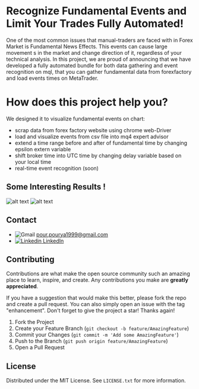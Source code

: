 # Recognize Fundamental Events and Limit Your Trades Fully Automated!
One of the most common issues that manual-traders are faced with in Forex Market is Fundamental News Effects. This events can cause large movement s in the market and change direction of it, regardless of your technical analysis. In this project, we are proud of announcing that we have developed a fully automated bundle for both data gathering and event recognition on mql, that you can gather fundamental data from forexfactory and load events times on MetaTrader.

# How does this project help you?
We designed it to visualize fundamental events on chart:
* scrap data from forex factory website using chrome web-Driver
* load and visualize events from csv file into mq4 expert advisor
* extend a time range before and after of fundamental time by changing epsilon extern variable
* shift broker time into UTC time by changing delay variable based on your local time
* real-time event recognition (soon)

## Some Interesting Results !
![alt text](https://github.com/pr1266/NJFC_Auto_Fund_Limit/blob/main/src/1.png)
![alt text](https://github.com/pr1266/NJFC_Auto_Fund_Limit/blob/main/src/2.png)

## Contact

* ![Gmail](https://img.shields.io/badge/Gmail-D14836?style=for-the-badge&logo=gmail&logoColor=white) pour.pourya1999@gmail.com
* [![Linkedin](https://i.stack.imgur.com/gVE0j.png) LinkedIn](https://www.linkedin.com/in/pr1266/)

## Contributing
Contributions are what make the open source community such an amazing place to learn, inspire, and create. Any contributions you make are **greatly appreciated**.

If you have a suggestion that would make this better, please fork the repo and create a pull request. You can also simply open an issue with the tag "enhancement".
Don't forget to give the project a star! Thanks again!

1. Fork the Project
2. Create your Feature Branch (`git checkout -b feature/AmazingFeature`)
3. Commit your Changes (`git commit -m 'Add some AmazingFeature'`)
4. Push to the Branch (`git push origin feature/AmazingFeature`)
5. Open a Pull Request

## License
Distributed under the MIT License. See `LICENSE.txt` for more information.